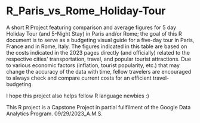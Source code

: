 # R_Paris_vs_Rome_Holiday-Tour
A short R Project featuring comparison and average figures for 5 day Holiday Tour (and 5-Night Stay) in Paris and/or Rome;
the goal of this R document is to serve as a budgeting visual guide for a five-day tour in Paris, France and in Rome, Italy. 
The figures indicated in this table are based on the costs indicated in the 2023 pages directly (and officially) related to the 
respective cities' transportation, travel, and popular tourist attractions. Due to various economic factors (inflation, tourist 
popularity, etc.) that may change the accuracy of the data with time, fellow travelers are encouraged to always check and compare 
current costs for an efficient travel-budgeting.

I hope this project also helps fellow R language newbies :)

This R project is a Capstone Project in partial fullfilment of the Google Data Analytics Program. 09/29/2023_A.M.S.
